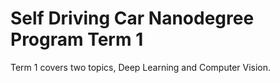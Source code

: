 # Self Driving Car Nanodegree Program Term 1

Term 1 covers two topics, Deep Learning and Computer Vision.
